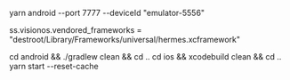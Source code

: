 yarn android --port 7777 --deviceId "emulator-5556"

ss.visionos.vendored_frameworks = "destroot/Library/Frameworks/universal/hermes.xcframework"

cd android && ./gradlew clean && cd ..
cd ios && xcodebuild clean && cd ..
yarn start --reset-cache
